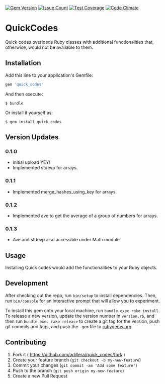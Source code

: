 [![Gem Version](https://badge.fury.io/rb/quick_codes.svg)](https://badge.fury.io/rb/quick_codes)
[![Issue Count](https://codeclimate.com/github/adillera/quick_codes/badges/issue_count.svg)](https://codeclimate.com/github/adillera/quick_codes)
[![Test Coverage](https://codeclimate.com/github/adillera/quick_codes/badges/coverage.svg)](https://codeclimate.com/github/adillera/quick_codes/coverage)
[![Code Climate](https://codeclimate.com/github/adillera/quick_codes/badges/gpa.svg)](https://codeclimate.com/github/adillera/quick_codes)

# QuickCodes

Quick codes overloads Ruby classes with additional functionalities that,
otherwise, would not be available to them.

## Installation

Add this line to your application's Gemfile:

```ruby
gem 'quick_codes'
```

And then execute:

    $ bundle

Or install it yourself as:

    $ gem install quick_codes

## Version Updates
### 0.1.0
  * Initial upload YEY!
  * Implemented stdevp for arrays.

### 0.1.1
  * Implemented merge_hashes_using_key for arrays.

### 0.1.2
  * Implemented ave to get the average of a group of numbers for arrays.

### 0.1.3
  * Ave and stdevp also accessible under Math module.

## Usage

Installing Quick codes would add the functionalities to your Ruby
objects.

## Development

After checking out the repo, run `bin/setup` to install dependencies. Then, run `bin/console` for an interactive prompt that will allow you to experiment.

To install this gem onto your local machine, run `bundle exec rake install`. To release a new version, update the version number in `version.rb`, and then run `bundle exec rake release` to create a git tag for the version, push git commits and tags, and push the `.gem` file to [rubygems.org](https://rubygems.org).

## Contributing

1. Fork it ( https://github.com/adillera/quick_codes/fork )
2. Create your feature branch (`git checkout -b my-new-feature`)
3. Commit your changes (`git commit -am 'Add some feature'`)
4. Push to the branch (`git push origin my-new-feature`)
5. Create a new Pull Request
